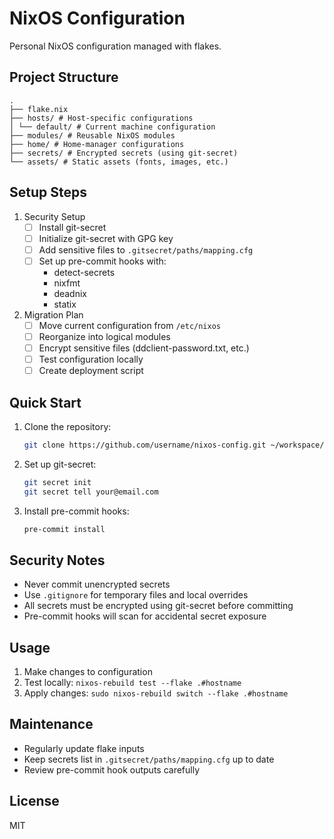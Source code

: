 
# NixOS Configuration

Personal NixOS configuration managed with flakes.

## Project Structure

```console
.
├── flake.nix
├── hosts/ # Host-specific configurations
│ └── default/ # Current machine configuration
├── modules/ # Reusable NixOS modules
├── home/ # Home-manager configurations
├── secrets/ # Encrypted secrets (using git-secret)
└── assets/ # Static assets (fonts, images, etc.)
```

## Setup Steps

1. Security Setup
   - [ ] Install git-secret
   - [ ] Initialize git-secret with GPG key
   - [ ] Add sensitive files to `.gitsecret/paths/mapping.cfg`
   - [ ] Set up pre-commit hooks with:
     - detect-secrets
     - nixfmt
     - deadnix
     - statix

1. Migration Plan
   - [ ] Move current configuration from `/etc/nixos`
   - [ ] Reorganize into logical modules
   - [ ] Encrypt sensitive files (ddclient-password.txt, etc.)
   - [ ] Test configuration locally
   - [ ] Create deployment script

## Quick Start

1. Clone the repository:

   ```bash
   git clone https://github.com/username/nixos-config.git ~/workspace/nixos-config
   ```

1. Set up git-secret:

   ```bash
   git secret init
   git secret tell your@email.com
   ```

1. Install pre-commit hooks:

   ```bash
   pre-commit install
   ```

## Security Notes

- Never commit unencrypted secrets
- Use `.gitignore` for temporary files and local overrides
- All secrets must be encrypted using git-secret before committing
- Pre-commit hooks will scan for accidental secret exposure

## Usage

1. Make changes to configuration
1. Test locally: `nixos-rebuild test --flake .#hostname`
1. Apply changes: `sudo nixos-rebuild switch --flake .#hostname`

## Maintenance

- Regularly update flake inputs
- Keep secrets list in `.gitsecret/paths/mapping.cfg` up to date
- Review pre-commit hook outputs carefully

## License

MIT
